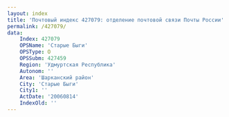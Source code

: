 ```yaml
---
layout: index
title: 'Почтовый индекс 427079: отделение почтовой связи Почты России'
permalink: /427079/
data:
    Index: 427079
    OPSName: 'Старые Быги'
    OPSType: О
    OPSSubm: 427459
    Region: 'Удмуртская Республика'
    Autonom: ''
    Area: 'Шарканский район'
    City: 'Старые Быги'
    City1: ''
    ActDate: '20060814'
    IndexOld: ''
---
```


